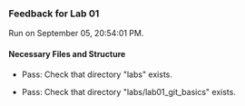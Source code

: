 ### Feedback for Lab 01

Run on September 05, 20:54:01 PM.


#### Necessary Files and Structure

+ Pass: Check that directory "labs" exists.

+ Pass: Check that directory "labs/lab01_git_basics" exists.

